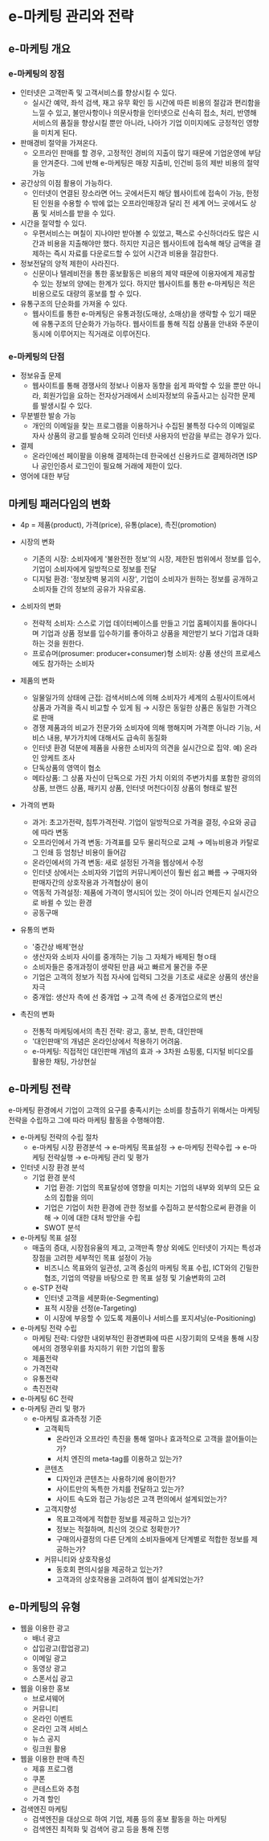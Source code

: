 # e-마케팅 관리와 전략  

## e-마케팅 개요  

### e-마케팅의 장점  
- 인터넷은 고객만족 및 고객서비스를 향상시킬 수 있다.  
  - 실시간 예약, 좌석 검색, 재고 유무 확인 등 시간에 따른 비용의 절감과 편리함을 느낄 수 있고, 불만사항이나 의문사항을 인터넷으로 신속히 접소, 처리, 반영해 서비스의 품질을 향상시킬 뿐만 아니라, 나아가 기업 이미지에도 긍정적인 영향을 미치게 된다.  
- 판매경비 절약을 가져온다.  
  - 오프라인 판매를 할 경우, 고정적인 경비의 지출이 많기 때문에 기업운영에 부담을 안겨준다. 그에 반해 e-마케팅은 매장 지출비, 인건비 등의 제반 비용의 절약 가능  
- 공간상의 이점 활용이 가능하다.  
  - 인터넷이 연결된 장소라면 어느 곳에서든지 해당 웹사이트에 접속이 가능, 한정된 인원을 수용할 수 밖에 없는 오프라인매장과 달리 전 세계 어느 곳에서도 상품 및 서비스를 받을 수 있다.  
- 시간을 절약할 수 있다.  
  - 우편서비스는 며칠이 지나야만 받아볼 수 있었고, 팩스로 수신하더라도 많은 시간과 비용을 지출해야만 했다. 하지만 지금은 웹사이트에 접속해 해당 금액을 결제하는 즉시 자료를 다운로드할 수 있어 시간과 비용을 절감한다.  
- 정보전달의 양적 제한이 사라진다.  
  - 신문이나 텔레비전을 통한 홍보활동은 비용의 제약 때문에 이용자에게 제공할 수 있는 정보의 양에는 한계가 있다. 하지만 웹사이트를 통한 e-마케팅은 적은 비용으로도 대량의 홍보를 할 수 있다.  
- 유통구조의 단순화를 가져올 수 있다.  
  - 웹사이트를 통한 e-마케팅은 유통과정(도매상, 소매상)을 생략할 수 있기 때문에 유통구조의 단순화가 가능하다. 웹사이트를 통해 직접 상품을 안내와 주문이 동시에 이루어지는 직거래로 이루어진다.  

### e-마케팅의 단점  
- 정보유출 문제  
  - 웹사이트를 통해 경쟁사의 정보나 이용자 동향을 쉽게 파악할 수 있을 뿐만 아니라, 회원가입을 요하는 전자상거래에서 소비자정보의 유출사고는 심각한 문제를 발생시킬 수 있다.  
- 무분별한 발송 가능  
  - 개인의 이메일을 찾는 프로그램을 이용하거나 수집된 불특정 다수의 이메일로 자사 상품의 광고를 발송해 오히려 인터넷 사용자의 반감을 부르는 경우가 있다.  
- 결제  
  - 온라인에선 페이팔을 이용해 결제하는데 한국에선 신용카드로 결제하려면 ISP나 공인인증서 로그인이 필요해 거래에 제한이 있다.  
- 영어에 대한 부담  


## 마케팅 패러다임의 변화 
- 4p = 제품(product), 가격(price), 유통(place), 촉진(promotion)  

- 시장의 변화  
  - 기존의 시장: 소비자에게 '불완전한 정보'의 시장, 제한된 범위에서 정보를 입수, 기업이 소비자에게 일방적으로 정보를 전달  
  - 디지털 환경: '정보장벽 붕괴의 시장', 기업이 소비자가 원하는 정보를 공개하고 소비자들 간의 정보의 공유가 자유로움.  
- 소비자의 변화  
  - 전략적 소비자: 스스로 기업 데이터베이스를 만들고 기업 홈페이지를 돌아다니며 기업과 상품 정보를 입수하기를 좋아하고 상품을 제안받기 보다 기업과 대화하는 것을 원한다.  
  - 프로슈머(prosumer: producer+consumer)형 소비자: 상품 생산의 프로세스에도 참가하는 소비자  
- 제품의 변화  
  - 일물일가의 상태에 근접: 검색서비스에 의해 소비자가 세계의 쇼핑사이트에서 상품과 가격을 즉시 비교할 수 있게 됨 → 시장은 동일한 상품은 동일한 가격으로 판매  
  - 경쟁 제품과의 비교가 전문가와 소비자에 의해 행해지며 가격뿐 아니라 기능, 서비스 내용, 부가가치에 대해서도 급속히 동질화  
  - 인터넷 환경 덕분에 제품을 사용한 소비자의 의견을 실시간으로 집약. 예) 온라인 앙케트 조사  
  - 단독상품의 영역이 협소
  - 메타상품: 그 상품 자신이 단독으로 가진 가치 이외의 주변가치를 포함한 광의의 상품, 브랜드 상품, 패키지 상품, 인터넷 머천다이징 상품의 형태로 발전  
- 가격의 변화  
  - 과거: 초고가전략, 침투가격전략. 기업이 일방적으로 가격을 결정, 수요와 공급에 따라 변동  
  - 오프라인에서 가격 변동: 가격표를 모두 물리적으로 교체 → 메뉴비용과 카탈로그 인쇄 등 엄청난 비용이 들어감  
  - 온라인에서의 가격 변동: 새로 설정된 가격을 웹상에서 수정  
  - 인터넷 상에서는 소비자와 기업의 커뮤니케이션이 훨씬 쉽고 빠름 → 구매자와 판매자간의 상호작용과 가격협상이 용이  
  - 역동적 가격설정: 제품에 가격이 명시되어 있는 것이 아니라 언제든지 실시간으로 바뀔 수 있는 환경  
  - 공동구매  
- 유통의 변화  
  - '중간상 배제'현상  
  - 생산자와 소비자 사이를 중개하는 기능 그 자체가 배제된 형ㅇ태  
  - 소비자들은 중개과정이 생략된 만큼 싸고 빠르게 물건을 주문 
  - 기업은 고객의 정보가 직접 자사에 입력되 그것을 기초로 새로운 상품의 생산을 자극  
  - 중개업: 생산자 측에 선 중개업 → 고객 측에 선 중개업으로의 변신  
- 촉진의 변화  
  - 전통적 마케팅에서의 촉진 전략: 광고, 홍보, 판촉, 대인판매  
  - '대인판매'의 개념은 온라인상에서 적용하기 어려움. 
  - e-마케팅: 직접적인 대인판매 개념의 효과 → 3차원 쇼핑룸, 디지털 비디오를 활용한 채팅, 가상현실  

## e-마케팅 전략  

e-마케팅 환경에서 기업이 고객의 요구를 충족시키는 소비를 창출하기 위해서는 마케팅 전략을 수립하고 그에 따라 마케팅 활동을 수행해야함.  
- e-마케팅 전략의 수립 절차  
  - e-마케팅 시장 환경분석 → e-마케팅 목표설정 → e-마케팅 전략수립 → e-마케팅 전략실행 → e-마케팅 관리 및 평가  
- 인터넷 시장 환경 분석  
  - 기업 환경 분석  
    - 기업 환경: 기업의 목표달성에 영향을 미치는 기업의 내부와 외부의 모든 요소의 집합을 의미 
    - 기업은 기업이 처한 환경에 관한 정보를 수집하고 분석함으로써 환경을 이해 → 이에 대한 대처 방안을 수립  
    - SWOT 분석  
- e-마케팅 목표 설정  
  - 매출의 증대, 시장점유율의 제고, 고객만족 향상 외에도 인터넷이 가지는 특성과 장점을 고려한 세부적인 목표 설정이 가능  
    - 비즈니스 목표와의 일관성, 고객 중심의 마케팅 목표 수립, ICT와의 긴밀한 협조, 기업의 역량을 바탕으로 한 목표 설정 및 기술변화의 고려  
  - e-STP 전략  
    - 인터넷 고객을 세분화(e-Segmenting)
    - 표적 시장을 선정(e-Targeting)  
    - 이 시장에 부응할 수 있도록 제품이나 서비스를 포지셔닝(e-Positioning)  
- e-마케팅 전략 수립  
  - 마케팅 전략: 다양한 내외부적인 환경변화에 따른 시장기회의 모색을 통해 시장에서의 경쟁우위를 차지하기 위한 기업의 활동  
  - 제품전략  
  - 가격전략  
  - 유통전략  
  - 촉진전략  
- e-마케팅 6C 전략  
- e-마케팅 관리 및 평가  
  - e-마케팅 효과측정 기준  
    - 고객획득
      - 온라인과 오프라인 촉진을 통해 얼마나 효과적으로 고객을 끌어들이는가?  
      - 서치 엔진의 meta-tag를 이용하고 있는가?  
    - 콘텐츠  
      - 디자인과 콘텐츠는 사용하기에 용이한가?  
      - 사이트만의 독특한 가치를 전달하고 있는가?  
      - 사이트 속도와 접근 가능성은 고객 편의에서 설계되었는가?  
    - 고객지향성  
      - 목표고객에게 적합한 정보를 제공하고 있는가?  
      - 정보는 적절하며, 최신의 것으로 정확한가?   
      - 구매의사결정의 다른 단계의 소비자들에게 단계별로 적합한 정보를 제공하는가?  
    - 커뮤니티와 상호작용성  
      - 동호회 편의시설을 제공하고 있는가?  
      - 고객과의 상호작용을 고려하여 웹이 설계되었는가?  
      
## e-마케팅의 유형  
- 웹을 이용한 광고  
  - 배너 광고  
  - 삽입광고(팝업광고)  
  - 이메일 광고  
  - 동영상 광고  
  - 스폰서십 광고  
- 웹을 이용한 홍보  
  - 브로셔웨어  
  - 커뮤니티  
  - 온라인 이벤트  
  - 온라인 고객 서비스  
  - 뉴스 공지  
  - 링크원 활용  
- 웹을 이용한 판매 촉진  
  - 제휴 프로그램  
  - 쿠폰  
  - 콘테스트와 추첨  
  - 가격 할인  
- 검색엔진 마케팅
  - 검색엔진을 대상으로 하여 기업, 제품 등의 홍보 활동을 하는 마케팅  
  - 검색엔진 최적화 및 검색어 광고 등을 통해 진행  
  
